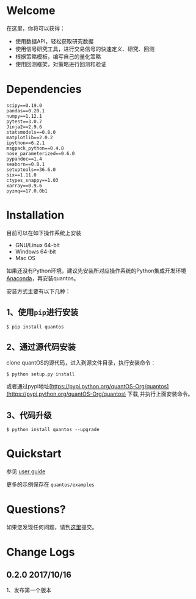 
# Welcome

在这里，你将可以获得：

- 使用数据API，轻松获取研究数据
- 使用信号研究工具，进行交易信号的快速定义、研究、回测
- 根据策略模板，编写自己的量化策略
- 使用回测框架，对策略进行回测和验证


# Dependencies

	scipy==0.19.0
	pandas==0.20.1
	numpy==1.12.1
	pytest==3.0.7
	Jinja2==2.9.6
	statsmodels==0.8.0
	matplotlib==2.0.2
	ipython==6.2.1
	msgpack_python==0.4.8
	nose_parameterized==0.6.0
	pypandoc==1.4
	seaborn==0.8.1
	setuptools==36.6.0
	six==1.11.0
	ctypes_snappy==1.03
	xarray==0.9.6
	pyzmq==17.0.0b1

	

# Installation

目前可以在如下操作系统上安装

-  GNU/Linux 64-bit
-  Windows 64-bit
-  Mac OS

如果还没有Python环境，建议先安装所对应操作系统的Python集成开发环境 [Anaconda](http://www.continuum.io/downloads "Anaconda")，再安装quantos。

安装方式主要有以下几种：

1、使用``pip``进行安装
-----------------------
    $ pip install quantos

2、通过源代码安装
--------
clone quantOS的源代码，进入到源文件目录，执行安装命令：
	
	$ python setup.py install
或者通过pypi地址[https://pypi.python.org/quantOS-Org/quantos](https://pypi.python.org/quantOS-Org/quantos) 下载,并执行上面安装命令。

3、代码升级
--------

	$ python install quantos --upgrade

# Quickstart

参见 [user guide](doc/user_guide.md "user guide")


更多的示例保存在 ``quantos/examples`` 

Questions?
==========

如果您发现任何问题，请到[这里](https://github.com/quantOSorg/quantos/issues/new)提交。


Change Logs
=========

0.2.0 2017/10/16
----
1、发布第一个版本

